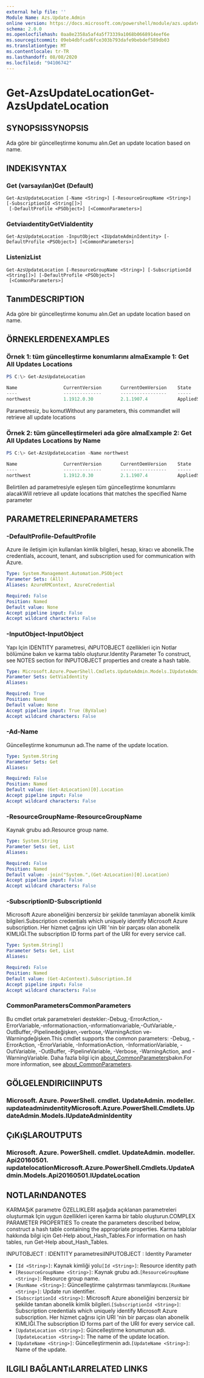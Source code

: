 ```yaml
---
external help file: ''
Module Name: Azs.Update.Admin
online version: https://docs.microsoft.com/powershell/module/azs.update.admin/get-azsupdatelocation
schema: 2.0.0
ms.openlocfilehash: 0aa8e2358a5af4a5f73339a1068b0668914eef6e
ms.sourcegitcommit: 09eb4dbfcad6fce303b793dafe9bebdef589db03
ms.translationtype: MT
ms.contentlocale: tr-TR
ms.lasthandoff: 08/08/2020
ms.locfileid: "94106742"
---
```

# <span data-ttu-id="db682-101">Get-AzsUpdateLocation</span><span class="sxs-lookup"><span data-stu-id="db682-101">Get-AzsUpdateLocation</span></span>

## <span data-ttu-id="db682-102">SYNOPSIS</span><span class="sxs-lookup"><span data-stu-id="db682-102">SYNOPSIS</span></span>
<span data-ttu-id="db682-103">Ada göre bir güncelleştirme konumu alın.</span><span class="sxs-lookup"><span data-stu-id="db682-103">Get an update location based on name.</span></span>

## <span data-ttu-id="db682-104">INDEKI</span><span class="sxs-lookup"><span data-stu-id="db682-104">SYNTAX</span></span>

### <span data-ttu-id="db682-105">Get (varsayılan)</span><span class="sxs-lookup"><span data-stu-id="db682-105">Get (Default)</span></span>
```
Get-AzsUpdateLocation [-Name <String>] [-ResourceGroupName <String>] [-SubscriptionId <String[]>]
 [-DefaultProfile <PSObject>] [<CommonParameters>]
```

### <span data-ttu-id="db682-106">Getviaıdentity</span><span class="sxs-lookup"><span data-stu-id="db682-106">GetViaIdentity</span></span>
```
Get-AzsUpdateLocation -InputObject <IUpdateAdminIdentity> [-DefaultProfile <PSObject>] [<CommonParameters>]
```

### <span data-ttu-id="db682-107">Listeniz</span><span class="sxs-lookup"><span data-stu-id="db682-107">List</span></span>
```
Get-AzsUpdateLocation [-ResourceGroupName <String>] [-SubscriptionId <String[]>] [-DefaultProfile <PSObject>]
 [<CommonParameters>]
```

## <span data-ttu-id="db682-108">Tanım</span><span class="sxs-lookup"><span data-stu-id="db682-108">DESCRIPTION</span></span>
<span data-ttu-id="db682-109">Ada göre bir güncelleştirme konumu alın.</span><span class="sxs-lookup"><span data-stu-id="db682-109">Get an update location based on name.</span></span>

## <span data-ttu-id="db682-110">ÖRNEKLERDEN</span><span class="sxs-lookup"><span data-stu-id="db682-110">EXAMPLES</span></span>

### <span data-ttu-id="db682-111">Örnek 1: tüm güncelleştirme konumlarını alma</span><span class="sxs-lookup"><span data-stu-id="db682-111">Example 1: Get All Updates Locations</span></span>
```powershell
PS C:\> Get-AzsUpdateLocation

Name                 CurrentVersion       CurrentOemVersion    State
----                 --------------       -----------------    -----
northwest            1.1912.0.30          2.1.1907.4           AppliedSuccessfully
```

<span data-ttu-id="db682-112">Parametresiz, bu komut</span><span class="sxs-lookup"><span data-stu-id="db682-112">Without any parameters, this commandlet will retrieve all update locations</span></span>

### <span data-ttu-id="db682-113">Örnek 2: tüm güncelleştirmeleri ada göre alma</span><span class="sxs-lookup"><span data-stu-id="db682-113">Example 2: Get All Updates Locations by Name</span></span>
```powershell
PS C:\> Get-AzsUpdateLocation -Name northwest

Name                 CurrentVersion       CurrentOemVersion    State
----                 --------------       -----------------    -----
northwest            1.1912.0.30          2.1.1907.4           AppliedSuccessfully
```

<span data-ttu-id="db682-114">Belirtilen ad parametresiyle eşleşen tüm güncelleştirme konumlarını alacak</span><span class="sxs-lookup"><span data-stu-id="db682-114">Will retrieve all update locations that matches the specified Name parameter</span></span>

## <span data-ttu-id="db682-115">PARAMETRELERINE</span><span class="sxs-lookup"><span data-stu-id="db682-115">PARAMETERS</span></span>

### <span data-ttu-id="db682-116">-DefaultProfile</span><span class="sxs-lookup"><span data-stu-id="db682-116">-DefaultProfile</span></span>
<span data-ttu-id="db682-117">Azure ile iletişim için kullanılan kimlik bilgileri, hesap, kiracı ve abonelik.</span><span class="sxs-lookup"><span data-stu-id="db682-117">The credentials, account, tenant, and subscription used for communication with Azure.</span></span>

```yaml
Type: System.Management.Automation.PSObject
Parameter Sets: (All)
Aliases: AzureRMContext, AzureCredential

Required: False
Position: Named
Default value: None
Accept pipeline input: False
Accept wildcard characters: False

```

### <span data-ttu-id="db682-118">-InputObject</span><span class="sxs-lookup"><span data-stu-id="db682-118">-InputObject</span></span>
<span data-ttu-id="db682-119">Yapı Için IDENTITY parametresi, ıNPUTOBJECT özellikleri için Notlar bölümüne bakın ve karma tablo oluşturur.</span><span class="sxs-lookup"><span data-stu-id="db682-119">Identity Parameter To construct, see NOTES section for INPUTOBJECT properties and create a hash table.</span></span>

```yaml
Type: Microsoft.Azure.PowerShell.Cmdlets.UpdateAdmin.Models.IUpdateAdminIdentity
Parameter Sets: GetViaIdentity
Aliases:

Required: True
Position: Named
Default value: None
Accept pipeline input: True (ByValue)
Accept wildcard characters: False

```

### <span data-ttu-id="db682-120">-Ad</span><span class="sxs-lookup"><span data-stu-id="db682-120">-Name</span></span>
<span data-ttu-id="db682-121">Güncelleştirme konumunun adı.</span><span class="sxs-lookup"><span data-stu-id="db682-121">The name of the update location.</span></span>

```yaml
Type: System.String
Parameter Sets: Get
Aliases:

Required: False
Position: Named
Default value: (Get-AzLocation)[0].Location
Accept pipeline input: False
Accept wildcard characters: False

```

### <span data-ttu-id="db682-122">-ResourceGroupName</span><span class="sxs-lookup"><span data-stu-id="db682-122">-ResourceGroupName</span></span>
<span data-ttu-id="db682-123">Kaynak grubu adı.</span><span class="sxs-lookup"><span data-stu-id="db682-123">Resource group name.</span></span>

```yaml
Type: System.String
Parameter Sets: Get, List
Aliases:

Required: False
Position: Named
Default value: -join("System.",(Get-AzLocation)[0].Location)
Accept pipeline input: False
Accept wildcard characters: False

```

### <span data-ttu-id="db682-124">-SubscriptionID</span><span class="sxs-lookup"><span data-stu-id="db682-124">-SubscriptionId</span></span>
<span data-ttu-id="db682-125">Microsoft Azure aboneliğini benzersiz bir şekilde tanımlayan abonelik kimlik bilgileri.</span><span class="sxs-lookup"><span data-stu-id="db682-125">Subscription credentials which uniquely identify Microsoft Azure subscription.</span></span>
<span data-ttu-id="db682-126">Her hizmet çağrısı için URI 'nin bir parçası olan abonelik KIMLIĞI.</span><span class="sxs-lookup"><span data-stu-id="db682-126">The subscription ID forms part of the URI for every service call.</span></span>

```yaml
Type: System.String[]
Parameter Sets: Get, List
Aliases:

Required: False
Position: Named
Default value: (Get-AzContext).Subscription.Id
Accept pipeline input: False
Accept wildcard characters: False

```

### <span data-ttu-id="db682-127">CommonParameters</span><span class="sxs-lookup"><span data-stu-id="db682-127">CommonParameters</span></span>
<span data-ttu-id="db682-128">Bu cmdlet ortak parametreleri destekler:-Debug,-ErrorAction,-ErrorVariable,-ınformationaction,-ınformationvariable,-OutVariable,-OutBuffer,-Pipelinedeğişken,-verbose,-WarningAction ve-Warningdeğişken.</span><span class="sxs-lookup"><span data-stu-id="db682-128">This cmdlet supports the common parameters: -Debug, -ErrorAction, -ErrorVariable, -InformationAction, -InformationVariable, -OutVariable, -OutBuffer, -PipelineVariable, -Verbose, -WarningAction, and -WarningVariable.</span></span> <span data-ttu-id="db682-129">Daha fazla bilgi için [about_CommonParameters](http://go.microsoft.com/fwlink/?LinkID=113216)bakın.</span><span class="sxs-lookup"><span data-stu-id="db682-129">For more information, see [about_CommonParameters](http://go.microsoft.com/fwlink/?LinkID=113216).</span></span>

## <span data-ttu-id="db682-130">GÖLGELENDIRICI</span><span class="sxs-lookup"><span data-stu-id="db682-130">INPUTS</span></span>

### <span data-ttu-id="db682-131">Microsoft. Azure. PowerShell. cmdlet. UpdateAdmin. modeller. ıupdateadminıdentity</span><span class="sxs-lookup"><span data-stu-id="db682-131">Microsoft.Azure.PowerShell.Cmdlets.UpdateAdmin.Models.IUpdateAdminIdentity</span></span>

## <span data-ttu-id="db682-132">ÇıKıŞLAR</span><span class="sxs-lookup"><span data-stu-id="db682-132">OUTPUTS</span></span>

### <span data-ttu-id="db682-133">Microsoft. Azure. PowerShell. cmdlet. UpdateAdmin. modeller. Api20160501. ıupdatelocation</span><span class="sxs-lookup"><span data-stu-id="db682-133">Microsoft.Azure.PowerShell.Cmdlets.UpdateAdmin.Models.Api20160501.IUpdateLocation</span></span>



## <span data-ttu-id="db682-134">NOTLARıNDA</span><span class="sxs-lookup"><span data-stu-id="db682-134">NOTES</span></span>

<span data-ttu-id="db682-135">KARMAŞıK parametre ÖZELLIKLERI aşağıda açıklanan parametreleri oluşturmak Için uygun özellikleri içeren karma bir tablo oluşturun.</span><span class="sxs-lookup"><span data-stu-id="db682-135">COMPLEX PARAMETER PROPERTIES To create the parameters described below, construct a hash table containing the appropriate properties.</span></span> <span data-ttu-id="db682-136">Karma tablolar hakkında bilgi için Get-Help about_Hash_Tables.</span><span class="sxs-lookup"><span data-stu-id="db682-136">For information on hash tables, run Get-Help about_Hash_Tables.</span></span>

<span data-ttu-id="db682-137">INPUTOBJECT <IUpdateAdminIdentity> : IDENTITY parametresi</span><span class="sxs-lookup"><span data-stu-id="db682-137">INPUTOBJECT <IUpdateAdminIdentity>: Identity Parameter</span></span>
  - <span data-ttu-id="db682-138">`[Id <String>]`: Kaynak kimliği yolu</span><span class="sxs-lookup"><span data-stu-id="db682-138">`[Id <String>]`: Resource identity path</span></span>
  - <span data-ttu-id="db682-139">`[ResourceGroupName <String>]`: Kaynak grubu adı.</span><span class="sxs-lookup"><span data-stu-id="db682-139">`[ResourceGroupName <String>]`: Resource group name.</span></span>
  - <span data-ttu-id="db682-140">`[RunName <String>]`: Güncelleştirme çalıştırması tanımlayıcısı.</span><span class="sxs-lookup"><span data-stu-id="db682-140">`[RunName <String>]`: Update run identifier.</span></span>
  - <span data-ttu-id="db682-141">`[SubscriptionId <String>]`: Microsoft Azure aboneliğini benzersiz bir şekilde tanıtan abonelik kimlik bilgileri.</span><span class="sxs-lookup"><span data-stu-id="db682-141">`[SubscriptionId <String>]`: Subscription credentials which uniquely identify Microsoft Azure subscription.</span></span>  <span data-ttu-id="db682-142">Her hizmet çağrısı için URI 'nin bir parçası olan abonelik KIMLIĞI.</span><span class="sxs-lookup"><span data-stu-id="db682-142">The subscription ID forms part of the URI for every service call.</span></span>
  - <span data-ttu-id="db682-143">`[UpdateLocation <String>]`: Güncelleştirme konumunun adı.</span><span class="sxs-lookup"><span data-stu-id="db682-143">`[UpdateLocation <String>]`: The name of the update location.</span></span>
  - <span data-ttu-id="db682-144">`[UpdateName <String>]`: Güncelleştirmenin adı.</span><span class="sxs-lookup"><span data-stu-id="db682-144">`[UpdateName <String>]`: Name of the update.</span></span>

## <span data-ttu-id="db682-145">ILGILI BAĞLANTıLAR</span><span class="sxs-lookup"><span data-stu-id="db682-145">RELATED LINKS</span></span>

